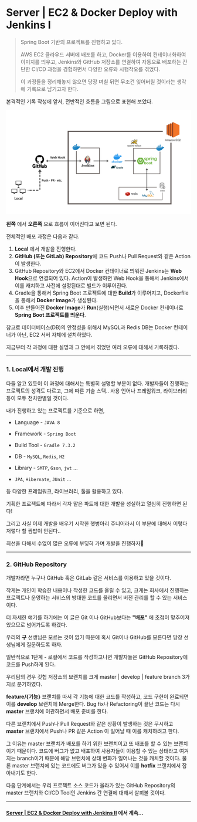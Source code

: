 # Server | EC2 & Docker Deploy with Jenkins Ⅰ



> Spring Boot 기반의 프로젝트를 진행하고 있다. 
>
> AWS EC2 클라우드 서버에 배포를 하고, Docker를 이용하여 컨테이너화하여 이미지를 띄우고, Jenkins와 GitHub 저장소를 연결하여 자동으로 배포하는 간단한 CI/CD 과정을 경험하면서 다양한 오류와 시행착오를 겪었다.
>
> 이 과정들을 정리해놓지 않으면 당장 며칠 뒤면 무조건 잊어버릴 것이라는 생각에 기록으로 남기고자 한다.



본격적인 기록 작성에 앞서, 전반적인 흐름을 그림으로 표현해 보았다.

![ec2_docker_jenkins_deploy](server_ec2_docker_jenkins_deploy_1.assets/ec2_docker_jenkins_deploy.jpg)

**왼쪽** 에서 **오른쪽** 으로 흐름이 이어진다고 보면 된다.



전체적인 배포 과정은 다음과 같다.

1. **Local** 에서 개발을 진행한다.
2. **GitHub (또는 GitLab) Repository**에 코드 Push나 Pull Request와 같은 Action이 발생한다.
3. GitHub Repository와 EC2에서 Docker 컨테이너로 띄워진 Jenkins는 **Web Hook**으로 연결되어 있다. Action이 발생하면 Web Hook을 통해서 Jenkins에서 이를 캐치하고 사전에 설정된대로 빌드가 이루어진다.
4. Gradle을 통해서 Spring Boot 프로젝트에 대한 **Build**가 이루어지고, Dockerfile을 통해서 **Docker Image**가 생성된다.
5. 이후 만들어진 **Docker Image**가 **Run**(실행)되면서 새로운 Docker 컨테이너로 **Spring Boot 프로젝트를 띄운다**.



참고로 데이터베이스(DB)의 안정성을 위해서 MySQL과 Redis DB는 Docker 컨테이너가 아닌, EC2 서버 자체에 설치하였다.



지금부터 각 과정에 대한 설명과 그 안에서 겪었던 여러 오류에 대해서 기록하겠다.

***



### 1. Local에서 개발 진행

다들 알고 있듯이 이 과정에 대해서는 특별히 설명할 부분이 없다. 개발자들이 진행하는 프로젝트의 성격도 다르고, 그에 따른 기술 스택.. 사용 언어나 프레임워크, 라이브러리 등이 모두 천차만별일 것이다.



내가 진행하고 있는 프로젝트를 기준으로 하면,

- Language - `JAVA 8`
- Framework - `Spring Boot`
- Build Tool - `Gradle 7.3.2`

- DB - `MySQL`, `Redis`, `H2`
- Library - `SMTP`, `Gson`, `jwt` ...
- `JPA`, `Hibernate`, `JUnit` ...

등 다양한 프레임워크, 라이브러리, 툴을 활용하고 있다.



기획한 프로젝트에 따라서 각자 맡은 파트에 대한 개발을 성실하고 열심히 진행하면 된다!



그리고 사실 이제 개발을 배우기 시작한 햇병아리 주니어라서 이 부분에 대해서 이렇다 저렇다 할 짬밥이 안된다..



최선을 다해서 수없이 많은 오류에 부딪혀 가며 개발을 진행하자💪

***



### 2. GitHub Repository

개발자라면 누구나 GitHub 혹은 GitLab 같은 서비스를 이용하고 있을 것이다.

작게는 개인이 학습한 내용이나 작성한 코드를 올릴 수 있고, 크게는 회사에서 진행하는 프로젝트나 운영하는 서비스의 방대한 코드를 올리면서 버전 관리를 할 수 있는 서비스이다.

더 자세한 얘기를 하기에는 이 글은 Git 이나 GitHub보다는 **"배포"** 에 초점이 맞추어져 있으므로 넘어가도록 하겠다.

우리의 **구** 선생님은 모르는 것이 없기 때문에 혹시 Git이나 GitHub를 모른다면 당장 선생님에게 질문하도록 하자.





일반적으로 1단계 - 로컬에서 코드를 작성하고나면 개발자들은 GitHub Repository에 코드를 Push하게 된다.

우리팀의 경우 깃헙 저장소의 브랜치를 크게 master | develop | feature branch 3가지로 분기하였다. 

**feature/{기능}** 브랜치를 따서 각 기능에 대한 코드를 작성하고, 코드 구현이 완료되면 이를 **develop** 브랜치에 Merge한다. Bug fix나 Refactoring이 끝난 코드는 다시 **master** 브랜치에 이관하면서 배포 준비를 한다.



다른 브랜치에서 Push나 Pull Request와 같은 상황이 발생하는 것은 무시하고 **master** 브랜치에서 Push나 PR 같은 Action 이 일어날 때 이를 캐치하려고 한다.

그 이유는 master 브랜치가 배포를 하기 위한 브랜치이고 또 배포를 할 수 있는 브랜치이기 때문이다. 코드에 버그가 없고 배포하여 사용자들이 이용할 수 있는 상태라고 여겨지는 branch이기 때문에 해당 브랜치에 상태 변화가 일어나는 것을 캐치할 것이다. 물론 master 브랜치에 있는 코드에도 버그가 있을 수 있어서 이를 **hotfix** 브랜치에서 잡아내기도 한다.



다음 단계에서는 우리 프로젝트 소스 코드가 올라가 있는 GitHub Repository의 master 브랜치와 CI/CD Tool인 Jenkins 간 연결에 대해서 살펴볼 것이다.

***



#### [Server | EC2 & Docker Deploy with Jenkins Ⅱ](./server_ec2_docker_jenkins_deploy_2) 에서 계속...

